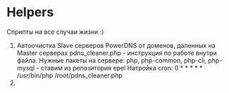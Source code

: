 # Helpers
Сприпты на все случаи жизни :)

1. Автоочистка Slave серверов PowerDNS от доменов, даленных на Master серверах
   pdns_cleaner.php - инструкция по работе внутри файла.
   Нужные пакеты на сервере: php, php-common, php-cli, php-mysql - ставим из репозитория epel
   Натройка cron:
   0 * * * * * /usr/bin/php /root/pdns_cleaner.php
2. 
